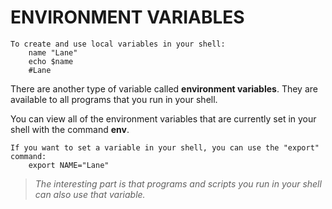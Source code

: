 # ENVIRONMENT VARIABLES

    To create and use local variables in your shell:
        name "Lane"
        echo $name
        #Lane

There are another type of variable called **environment variables**. They are available to all programs that you run in your shell.

You can view all of the environment variables that are currently set in your shell with the command **env**.

    If you want to set a variable in your shell, you can use the "export" command:
        export NAME="Lane"

> _The interesting part is that programs and scripts you run in your shell can also use that variable._
